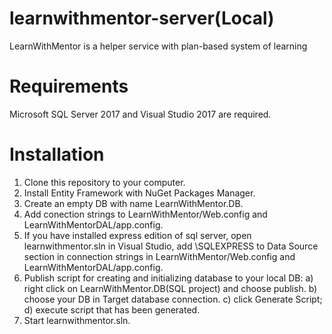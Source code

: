 # learnwithmentor-server(Local)
LearnWithMentor is a helper service with plan-based system of learning
# Requirements
Microsoft SQL Server 2017 and Visual Studio 2017 are required.
# Installation
1. Clone this repository to your computer.
2. Install Entity Framework with NuGet Packages Manager.
3. Create an empty DB with name LearnWithMentor.DB.
4. Add conection strings to LearnWithMentor/Web.config and LearnWithMentorDAL/app.config.
5. If you have installed express edition of sql server, open learnwithmentor.sln in Visual Studio, add \SQLEXPRESS to Data Source section in connection strings in LearnWithMentor/Web.config and LearnWithMentorDAL/app.config.
6. Publish script for creating and initializing database to your local DB:
  a) right click on LearnWithMentor.DB(SQL project) and choose publish.
  b) choose your DB in Target database connection.
  c) click Generate Script;
  d) execute script that has been generated.
7. Start learnwithmentor.sln.
